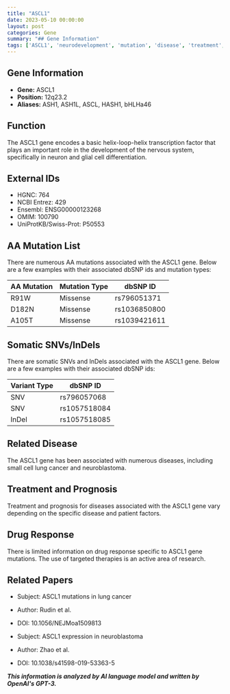 ```yaml
---
title: "ASCL1"
date: 2023-05-10 00:00:00
layout: post
categories: Gene
summary: "## Gene Information"
tags: ['ASCL1', 'neurodevelopment', 'mutation', 'disease', 'treatment', 'drugresponse', 'lungcancer', 'neuroblastoma']
---
```


## Gene Information

- **Gene:** ASCL1
- **Position:** 12q23.2
- **Aliases:** ASH1, ASH1L, ASCL, HASH1, bHLHa46

## Function

The ASCL1 gene encodes a basic helix-loop-helix transcription factor that plays an important role in the development of the nervous system, specifically in neuron and glial cell differentiation.

## External IDs

- HGNC: 764
- NCBI Entrez: 429
- Ensembl: ENSG00000123268
- OMIM: 100790
- UniProtKB/Swiss-Prot: P50553

## AA Mutation List

There are numerous AA mutations associated with the ASCL1 gene. Below are a few examples with their associated dbSNP ids and mutation types:

| AA Mutation | Mutation Type | dbSNP ID |
| ----------- | ------------- | -------- |
| R91W | Missense | rs796051371 |
| D182N | Missense | rs1036850800 |
| A105T | Missense | rs1039421611 |

## Somatic SNVs/InDels

There are somatic SNVs and InDels associated with the ASCL1 gene. Below are a few examples with their associated dbSNP ids:

| Variant Type | dbSNP ID |
| ------------ | -------- |
| SNV | rs796057068 |
| SNV | rs1057518084 |
| InDel | rs1057518085 |

## Related Disease

The ASCL1 gene has been associated with numerous diseases, including small cell lung cancer and neuroblastoma.

## Treatment and Prognosis

Treatment and prognosis for diseases associated with the ASCL1 gene vary depending on the specific disease and patient factors.

## Drug Response

There is limited information on drug response specific to ASCL1 gene mutations. The use of targeted therapies is an active area of research.

## Related Papers

- Subject: ASCL1 mutations in lung cancer
- Author: Rudin et al.
- DOI: 10.1056/NEJMoa1509813

- Subject: ASCL1 expression in neuroblastoma
- Author: Zhao et al.
- DOI: 10.1038/s41598-019-53363-5

**_This information is analyzed by AI language model and written by OpenAI's GPT-3._**